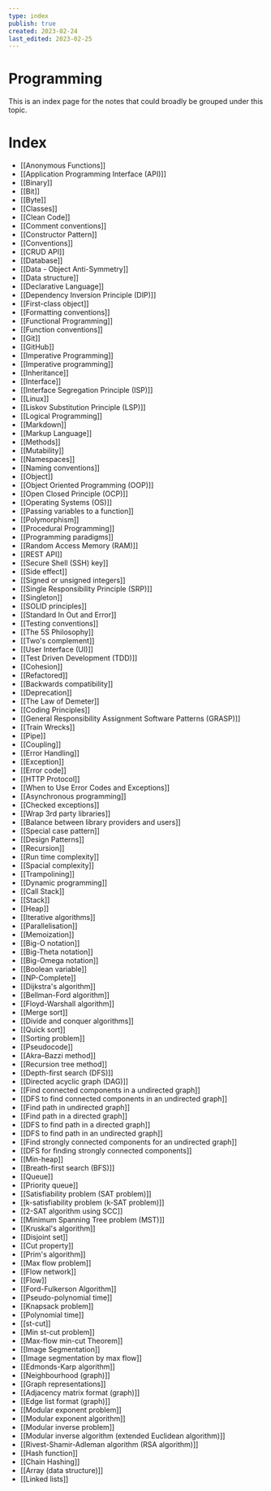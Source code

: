 ```yaml
---
type: index
publish: true
created: 2023-02-24
last_edited: 2023-02-25
---
```

# Programming
This is an index page for the notes that could broadly be grouped under this topic.
# Index
- [[Anonymous Functions]]
- [[Application Programming Interface (API)]]
- [[Binary]]
- [[Bit]]
- [[Byte]]
- [[Classes]]
- [[Clean Code]]
- [[Comment conventions]]
- [[Constructor Pattern]]
- [[Conventions]]
- [[CRUD API]]
- [[Database]]
- [[Data - Object Anti-Symmetry]]
- [[Data structure]]
- [[Declarative Language]]
- [[Dependency Inversion Principle (DIP)]]
- [[First-class object]]
- [[Formatting conventions]]
- [[Functional Programming]]
- [[Function conventions]]
- [[Git]]
- [[GitHub]]
- [[Imperative Programming]]
- [[Imperative programming]]
- [[Inheritance]]
- [[Interface]]
- [[Interface Segregation Principle (ISP)]]
- [[Linux]]
- [[Liskov Substitution Principle (LSP)]]
- [[Logical Programming]]
- [[Markdown]]
- [[Markup Language]]
- [[Methods]]
- [[Mutability]]
- [[Namespaces]]
- [[Naming conventions]]
- [[Object]]
- [[Object Oriented Programming (OOP)]]
- [[Open Closed Principle (OCP)]]
- [[Operating Systems (OS)]]
- [[Passing variables to a function]]
- [[Polymorphism]]
- [[Procedural Programming]]
- [[Programming paradigms]]
- [[Random Access Memory (RAM)]]
- [[REST API]]
- [[Secure Shell (SSH) key]]
- [[Side effect]]
- [[Signed or unsigned integers]]
- [[Single Responsibility Principle (SRP)]]
- [[Singleton]]
- [[SOLID principles]]
- [[Standard In Out and Error]]
- [[Testing conventions]]
- [[The 5S Philosophy]]
- [[Two's complement]]
- [[User Interface (UI)]]
- [[Test Driven Development (TDD)]]
- [[Cohesion]]
- [[Refactored]]
- [[Backwards compatibility]]
- [[Deprecation]]
- [[The Law of Demeter]]
- [[Coding Principles]]
- [[General Responsibility Assignment Software Patterns (GRASP)]]
- [[Train Wrecks]]
- [[Pipe]]
- [[Coupling]]
- [[Error Handling]]
- [[Exception]]
- [[Error code]]
- [[HTTP Protocol]]
- [[When to Use Error Codes and Exceptions]]
- [[Asynchronous programming]]
- [[Checked exceptions]]
- [[Wrap 3rd party libraries]]
- [[Balance between library providers and users]]
- [[Special case pattern]]
- [[Design Patterns]]
- [[Recursion]]
- [[Run time complexity]]
- [[Spacial complexity]]
- [[Trampolining]]
- [[Dynamic programming]]
- [[Call Stack]]
- [[Stack]]
- [[Heap]]
- [[Iterative algorithms]]
- [[Parallelisation]]
- [[Memoization]]
- [[Big-O notation]]
- [[Big-Theta notation]]
- [[Big-Omega notation]]
- [[Boolean variable]]
- [[NP-Complete]]
- [[Dijkstra's algorithm]]
- [[Bellman-Ford algorithm]]
- [[Floyd-Warshall algorithm]]
- [[Merge sort]]
- [[Divide and conquer algorithms]]
- [[Quick sort]]
- [[Sorting problem]]
- [[Pseudocode]]
- [[Akra–Bazzi method]]
- [[Recursion tree method]]
- [[Depth-first search (DFS)]]
- [[Directed acyclic graph (DAG)]]
- [[Find connected components in a undirected graph]]
- [[DFS to find connected components in an undirected graph]]
- [[Find path in undirected graph]]
- [[Find path in a directed graph]]
- [[DFS to find path in a directed graph]]
- [[DFS to find path in an undirected graph]]
- [[Find strongly connected components for an undirected graph]]
- [[DFS for finding strongly connected components]]
- [[Min-heap]]
- [[Breath-first search (BFS)]]
- [[Queue]]
- [[Priority queue]]
- [[Satisfiability problem (SAT problem)]]
- [[k-satisfiability problem (k-SAT problem)]]
- [[2-SAT algorithm using SCC]]
- [[Minimum Spanning Tree problem (MST)]]
- [[Kruskal's algorithm]]
- [[Disjoint set]]
- [[Cut property]]
- [[Prim's algorithm]]
- [[Max flow problem]]
- [[Flow network]]
- [[Flow]]
- [[Ford-Fulkerson Algorithm]]
- [[Pseudo-polynomial time]]
- [[Knapsack problem]]
- [[Polynomial time]]
- [[st-cut]]
- [[Min st-cut problem]]
- [[Max-flow min-cut Theorem]]
- [[Image Segmentation]]
- [[Image segmentation by max flow]]
- [[Edmonds-Karp algorithm]]
- [[Neighbourhood (graph)]]
- [[Graph representations]]
- [[Adjacency matrix format (graph)]]
- [[Edge list format (graph)]]
- [[Modular exponent problem]]
- [[Modular exponent algorithm]]
- [[Modular inverse problem]]
- [[Modular inverse algorithm (extended Euclidean algorithm)]]
- [[Rivest-Shamir-Adleman algorithm (RSA algorithm)]]
- [[Hash function]]
- [[Chain Hashing]]
- [[Array (data structure)]]
- [[Linked lists]]